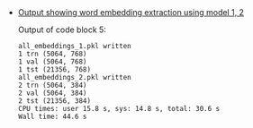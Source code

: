 
## 

- [Output showing word embedding extraction using model 1, 2](n-raw-optuna-12.ipynb)

  Output of code block 5:
  ```
  all_embeddings_1.pkl written
  1 trn (5064, 768)
  1 val (5064, 768)
  1 tst (21356, 768)
  all_embeddings_2.pkl written
  2 trn (5064, 384)
  2 val (5064, 384)
  2 tst (21356, 384)
  CPU times: user 15.8 s, sys: 14.8 s, total: 30.6 s
  Wall time: 44.6 s
  ```
